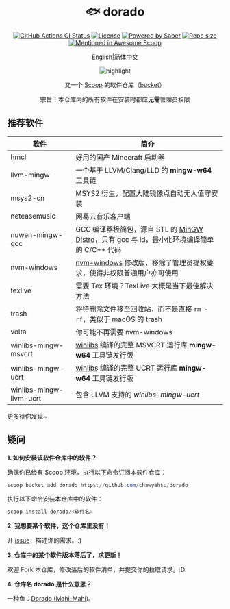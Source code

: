 <div align="center">
    <h1 align="center">🐟 dorado</h1>
    <p align="center">
        <a href="https://github.com/chawyehsu/dorado/actions/workflows/ci.yml"><img src="https://img.shields.io/github/actions/workflow/status/chawyehsu/dorado/ci.yml?style=flat-square&logo=github&label=Tests" alt="GitHub Actions CI Status"></a>
        <a href="https://github.com/chawyehsu/dorado/blob/master/UNLICENSE"><img src="https://img.shields.io/github/license/chawyehsu/dorado.svg?style=flat-square" alt="License"></a>
        <a href="https://www.microsoft.com/en-us/windows"><img src="https://img.shields.io/badge/Target-Windows%2010-0067B8.svg?style=flat-square" alt="Powered by Saber" /></a>
        <a href="https://github.com/chawyehsu/dorado"><img src="https://img.shields.io/github/repo-size/chawyehsu/dorado.svg?style=flat-square" alt="Repo size"></a>
        <a href="https://github.com/scoopinstaller/awesome/blob/master/README.md" title="Awesome Scoop"><img src="https://awesome.re/mentioned-badge-flat.svg" alt="Mentioned in Awesome Scoop"></a>
    </p>
    <p align="center">
        <a href="README.md">English</a>|<a href="README.zh-Hans.md">简体中文</a>
    </p>
    <p align="center"><img align="center" src="https://user-images.githubusercontent.com/5764917/100413251-da9d0400-30b1-11eb-9bf8-3a97713e7730.gif" alt="highlight" /></p>
    <p align="center">
        又一个 <a href="https://github.com/lukesampson/scoop">Scoop</a> 的软件仓库（<a href="https://github.com/lukesampson/scoop/wiki/Buckets">bucket</a>）
    </p>
    <p align="center">
        宗旨：本仓库内的所有软件在安装时都应<strong>无需</strong>管理员权限
    </p>
</div>

## 推荐软件

| 软件                    | 简介                                                                                          |
| ----------------------- | --------------------------------------------------------------------------------------------- |
| hmcl                    | 好用的国产 Minecraft 启动器                                                                   |
| llvm-mingw              | 一个基于 LLVM/Clang/LLD 的 **mingw-w64** 工具链                                               |
| msys2-cn                | MSYS2 衍生，配置大陆镜像点自动无人值守安装                                                    |
| neteasemusic            | 网易云音乐客户端                                                                              |
| nuwen-mingw-gcc         | GCC 编译器极简包，源自 STL 的 [MinGW Distro]，只有 gcc 与 ld，最小化环境编译简单的 C/C++ 代码 |
| nvm-windows             | [nvm-windows] 修改版，移除了管理员提权要求，使得非权限普通用户亦可使用                        |
| texlive                 | 需要 Tex 环境？TexLive 大概是当下最佳解决方法                                                 |
| trash                   | 将待删除文件移至回收站，而不是直接 `rm -rf`，类似于 macOS 的 trash                            |
| volta                   | 你可能不再需要 nvm-windows                                                                    |
| winlibs-mingw-msvcrt    | [winlibs](http://winlibs.com/) 编译的完整 MSVCRT 运行库 **mingw-w64** 工具链发行版            |
| winlibs-mingw-ucrt      | [winlibs](http://winlibs.com/) 编译的完整 UCRT 运行库 **mingw-w64** 工具链发行版              |
| winlibs-mingw-llvm-ucrt | 包含 LLVM 支持的 _winlibs-mingw-ucrt_                                                         |

更多待你发现~

## 疑问

**1. 如何安装该软件仓库中的软件？**

确保你已经有 Scoop 环境，执行以下命令订阅本软件仓库：

```powershell
scoop bucket add dorado https://github.com/chawyehsu/dorado
```

执行以下命令安装本仓库中的软件：

```powershell
scoop install dorado/<软件名>
```

**2. 我想要某个软件，这个仓库里没有！**

开 [issue]，描述你的需求。:)

**3. 仓库中的某个软件版本落后了，求更新！**

欢迎 Fork 本仓库，修改落后的软件清单，并提交你的拉取请求。:D

**4. 仓库名 dorado 是什么意思？**

一种鱼：[Dorado (Mahi-Mahi)]。

[MinGW Distro]: https://nuwen.net/mingw.html
[nvm-windows]: https://github.com/chawyehsu/nvm-windows
[winlibs]: https://winlibs.com/
[issue]: https://github.com/chawyehsu/dorado/issues
[Dorado (Mahi-Mahi)]: https://en.wikipedia.org/wiki/Mahi-mahi
